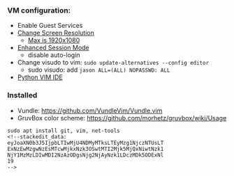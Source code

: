### VM configuration:
* Enable Guest Services
* [Change Screen Resolution](https://metinsaylan.com/8991/how-to-change-screen-resolution-on-ubuntu-18-04-in-hyper-v/)
    * [Max is 1920x1080](https://superuser.com/questions/518484/how-can-i-increase-the-hyper-v-display-resolution)
* [Enhanced Session Mode](https://medium.com/@francescotonini/how-to-install-ubuntu-20-04-on-hyper-v-with-enhanced-session-b20a269a5fa7)
    * disable auto-login
 * Change visudo to vim: `sudo update-alternatives --config editor`
     * sudo visudo:
         add `jason ALL=(ALL) NOPASSWD: ALL`
* [Python VIM IDE](https://realpython.com/vim-and-python-a-match-made-in-heaven/)

### Installed
* Vundle: https://github.com/VundleVim/Vundle.vim
* GruvBox color scheme: https://github.com/morhetz/gruvbox/wiki/Usage
``` shell
sudo apt install git, vim, net-tools
<!--stackedit_data:
eyJoaXN0b3J5IjpbLTIwMjU4NDMyMTksLTEyMzg1NjczNTUsLT
ExNzEwMzgwNzEsMTcwMjkxNzk3OSwtMTI2Mjk5MjQxNiwtNzk1
NjY1MzMzLDIwMDI2NzAzODgsNjg2NjAyNzk1LDczMDk5ODExNl
19
-->